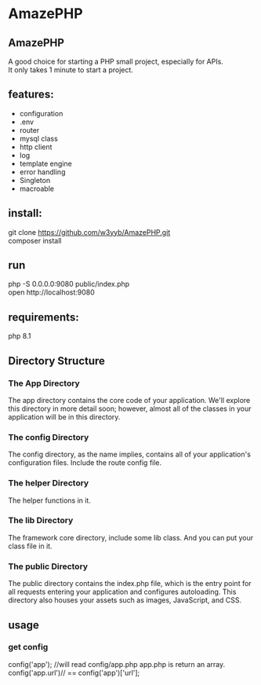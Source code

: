 # AmazePHP
## AmazePHP  
A good choice for starting a PHP small project, especially for APIs.   
It only takes 1 minute to start a project.


## features:  
- configuration  
- .env  
- router    
- mysql class  
- http client  
- log   
- template engine
- error handling  
- Singleton 
- macroable 


## install:    
git clone https://github.com/w3yyb/AmazePHP.git  
composer install  

 ## run
 php -S 0.0.0.0:9080  public/index.php  
 open http://localhost:9080

 ## requirements:  
 php 8.1  

 ## Directory Structure  

 ### The App Directory  
 The app directory contains the core code of your application. We'll explore this directory in more detail soon; however, almost all of the classes in your application will be in this directory.  
 ### The config Directory  
 The config directory, as the name implies, contains all of your application's configuration files.  Include the route config file.
  ### The helper Directory  
The helper functions in it.
### The lib Directory
The framework core directory, include some lib class. And you can put  your class file in it.
### The public Directory
The public directory contains the index.php file, which is the entry point for all requests entering your application and configures autoloading. This directory also houses your assets such as images, JavaScript, and CSS.

 ## usage 
 ### get config  
  config('app'); //will read config/app.php  app.php is return an array.  
  config('app.url')// == config('app')['url'];  
 
 

